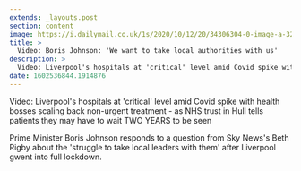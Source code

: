 ```yaml
--- 
extends: _layouts.post 
section: content 
image: https://i.dailymail.co.uk/1s/2020/10/12/20/34306304-0-image-a-32_1602531243099.jpg 
title: > 
  Video: Boris Johnson: 'We want to take local authorities with us' 
description: > 
  Video: Liverpool's hospitals at 'critical' level amid Covid spike with health bosses scaling back non-urgent treatment - as NHS trust in Hull tells patients they may have to wait TWO YEARS to be seenPrime Minister Boris Johnson responds to a question from Sky News's Beth Rigby about the 'struggle to take local leaders with them' after Liverpool gwent into full lockdown. 
date: 1602536844.1914876 
--- 
```

Video: Liverpool's hospitals at 'critical' level amid Covid spike with health bosses scaling back non-urgent treatment - as NHS trust in Hull tells patients they may have to wait TWO YEARS to be seen

Prime Minister Boris Johnson responds to a question from Sky News's Beth Rigby about the 'struggle to take local leaders with them' after Liverpool gwent into full lockdown.